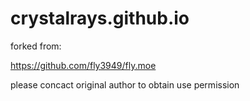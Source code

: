 # crystalrays.github.io

forked from:

https://github.com/fly3949/fly.moe

please concact original author to obtain use permission
